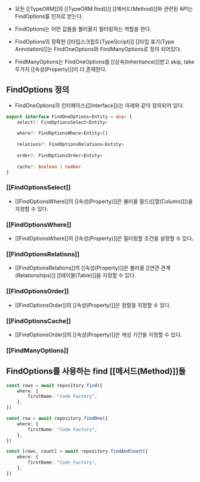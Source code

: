 - 모든 [[TypeORM]]의 [[TypeORM.find()]] [[메서드(Method)]]와 관련된 API는 FindOptions를 인자로 받는다.

- FindOptions는 어떤 값들을 불러올지 필터링하는 역할을 한다.
- FindOptions의 정확한 [[타입스크립트(TypeScript)]] [[타입 표기(Type Annotation)]]는 FindOneOptions와 FindManyOptions로 정의 되어있다.

- FindManyOptions는 FindOneOptions를 [[상속(Inheritance)]]받고 skip, take 두가지 [[속성(Property)]]이 더 존재한다.


## FindOptions 정의

- FindOneOptions의 인터페이스([[Interface]])는 아래와 같이 정의되어 있다.

```ts
export interface FindOneOptions<Entity = any> {
	select?: FindOptionsSelect<Entity>
	
	where?: FindOptionsWhere<Entity>[]
	
	relations?: FindOptionsRelations<Entity>
	
	order?: FindOptionsOrder<Entity>
	
	cache?: boolean | number
}
```

### [[FindOptionsSelect]]

- [[FindOptionsWhere]]의 [[속성(Property)]]은 불러올 필드([[열(Column)]])을 지정할 수 있다.
### [[FindOptionsWhere]]

- [[FindOptionsWhere]]의 [[속성(Property)]]은 필터링할 조건을 설정할 수 있다.
### [[FindOptionsRelations]]

- [[FindOptionsRelations]]의 [[속성(Property)]]은 불러올 [[연관 관계(Relationships)]] [[테이블(Table)]]을 지정할 수 있다.
### [[FindOptionsOrder]]

 - [[FindOptionsOrder]]의 [[속성(Property)]]은 정렬을 지정할 수 있다.
### [[FindOptionsCache]]

 - [[FindOptionsOrder]]의 [[속성(Property)]]은 캐싱 기간을 지정할 수 있다.
### [[FindManyOptions]]



## FindOptions를 사용하는 find [[메서드(Method)]]들 

```ts
const rows = await repository.find({
	where: {
		firstName: "Code Factory",
	},
})

const row = await repository.findOne({
	where: {
		firstName: "Code Factory",
	},
})

const [rows, count] = await repository.findAndCount({
	where: {
		firstName: "Code Factory",
	},
})
```

